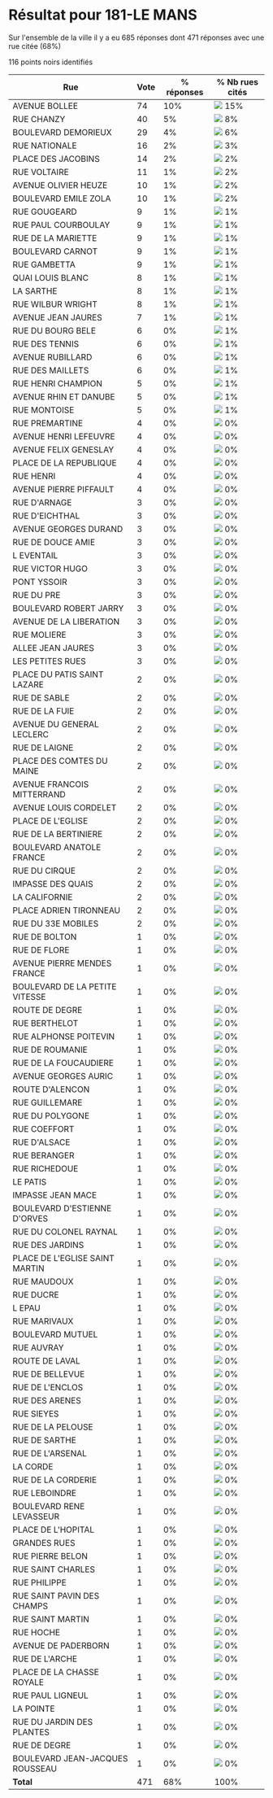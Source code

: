 # Résultat pour 181-LE MANS

Sur l'ensemble de la ville il y a eu 685 réponses dont 471 réponses avec une rue citée (68%)

116 points noirs identifiés

| Rue | Vote | % réponses | % Nb rues cités|
|-----|------|------------|----------------|
| AVENUE BOLLEE | 74 | 10% | <img src="../../img/bar_15.gif" />&nbsp;15%|
| RUE CHANZY | 40 | 5% | <img src="../../img/bar_8.gif" />&nbsp;8%|
| BOULEVARD DEMORIEUX | 29 | 4% | <img src="../../img/bar_6.gif" />&nbsp;6%|
| RUE NATIONALE | 16 | 2% | <img src="../../img/bar_3.gif" />&nbsp;3%|
| PLACE DES JACOBINS | 14 | 2% | <img src="../../img/bar_2.gif" />&nbsp;2%|
| RUE VOLTAIRE | 11 | 1% | <img src="../../img/bar_2.gif" />&nbsp;2%|
| AVENUE OLIVIER HEUZE | 10 | 1% | <img src="../../img/bar_2.gif" />&nbsp;2%|
| BOULEVARD EMILE ZOLA | 10 | 1% | <img src="../../img/bar_2.gif" />&nbsp;2%|
| RUE GOUGEARD | 9 | 1% | <img src="../../img/bar_1.gif" />&nbsp;1%|
| RUE PAUL COURBOULAY | 9 | 1% | <img src="../../img/bar_1.gif" />&nbsp;1%|
| RUE DE LA MARIETTE | 9 | 1% | <img src="../../img/bar_1.gif" />&nbsp;1%|
| BOULEVARD CARNOT | 9 | 1% | <img src="../../img/bar_1.gif" />&nbsp;1%|
| RUE GAMBETTA | 9 | 1% | <img src="../../img/bar_1.gif" />&nbsp;1%|
| QUAI LOUIS BLANC | 8 | 1% | <img src="../../img/bar_1.gif" />&nbsp;1%|
| LA SARTHE | 8 | 1% | <img src="../../img/bar_1.gif" />&nbsp;1%|
| RUE WILBUR WRIGHT | 8 | 1% | <img src="../../img/bar_1.gif" />&nbsp;1%|
| AVENUE JEAN JAURES | 7 | 1% | <img src="../../img/bar_1.gif" />&nbsp;1%|
| RUE DU BOURG BELE | 6 | 0% | <img src="../../img/bar_1.gif" />&nbsp;1%|
| RUE DES TENNIS | 6 | 0% | <img src="../../img/bar_1.gif" />&nbsp;1%|
| AVENUE RUBILLARD | 6 | 0% | <img src="../../img/bar_1.gif" />&nbsp;1%|
| RUE DES MAILLETS | 6 | 0% | <img src="../../img/bar_1.gif" />&nbsp;1%|
| RUE HENRI CHAMPION | 5 | 0% | <img src="../../img/bar_1.gif" />&nbsp;1%|
| AVENUE RHIN ET DANUBE | 5 | 0% | <img src="../../img/bar_1.gif" />&nbsp;1%|
| RUE MONTOISE | 5 | 0% | <img src="../../img/bar_1.gif" />&nbsp;1%|
| RUE PREMARTINE | 4 | 0% | <img src="../../img/bar_0.gif" />&nbsp;0%|
| AVENUE HENRI LEFEUVRE | 4 | 0% | <img src="../../img/bar_0.gif" />&nbsp;0%|
| AVENUE FELIX GENESLAY | 4 | 0% | <img src="../../img/bar_0.gif" />&nbsp;0%|
| PLACE DE LA REPUBLIQUE | 4 | 0% | <img src="../../img/bar_0.gif" />&nbsp;0%|
| RUE HENRI | 4 | 0% | <img src="../../img/bar_0.gif" />&nbsp;0%|
| AVENUE PIERRE PIFFAULT | 4 | 0% | <img src="../../img/bar_0.gif" />&nbsp;0%|
| RUE D'ARNAGE | 3 | 0% | <img src="../../img/bar_0.gif" />&nbsp;0%|
| RUE D'EICHTHAL | 3 | 0% | <img src="../../img/bar_0.gif" />&nbsp;0%|
| AVENUE GEORGES DURAND | 3 | 0% | <img src="../../img/bar_0.gif" />&nbsp;0%|
| RUE DE DOUCE AMIE | 3 | 0% | <img src="../../img/bar_0.gif" />&nbsp;0%|
| L EVENTAIL | 3 | 0% | <img src="../../img/bar_0.gif" />&nbsp;0%|
| RUE VICTOR HUGO | 3 | 0% | <img src="../../img/bar_0.gif" />&nbsp;0%|
| PONT YSSOIR | 3 | 0% | <img src="../../img/bar_0.gif" />&nbsp;0%|
| RUE DU PRE | 3 | 0% | <img src="../../img/bar_0.gif" />&nbsp;0%|
| BOULEVARD ROBERT JARRY | 3 | 0% | <img src="../../img/bar_0.gif" />&nbsp;0%|
| AVENUE DE LA LIBERATION | 3 | 0% | <img src="../../img/bar_0.gif" />&nbsp;0%|
| RUE MOLIERE | 3 | 0% | <img src="../../img/bar_0.gif" />&nbsp;0%|
| ALLEE JEAN JAURES | 3 | 0% | <img src="../../img/bar_0.gif" />&nbsp;0%|
| LES PETITES RUES | 3 | 0% | <img src="../../img/bar_0.gif" />&nbsp;0%|
| PLACE DU PATIS SAINT LAZARE | 2 | 0% | <img src="../../img/bar_0.gif" />&nbsp;0%|
| RUE DE SABLE | 2 | 0% | <img src="../../img/bar_0.gif" />&nbsp;0%|
| RUE DE LA FUIE | 2 | 0% | <img src="../../img/bar_0.gif" />&nbsp;0%|
| AVENUE DU GENERAL LECLERC | 2 | 0% | <img src="../../img/bar_0.gif" />&nbsp;0%|
| RUE DE LAIGNE | 2 | 0% | <img src="../../img/bar_0.gif" />&nbsp;0%|
| PLACE DES COMTES DU MAINE | 2 | 0% | <img src="../../img/bar_0.gif" />&nbsp;0%|
| AVENUE FRANCOIS MITTERRAND | 2 | 0% | <img src="../../img/bar_0.gif" />&nbsp;0%|
| AVENUE LOUIS CORDELET | 2 | 0% | <img src="../../img/bar_0.gif" />&nbsp;0%|
| PLACE DE L'EGLISE | 2 | 0% | <img src="../../img/bar_0.gif" />&nbsp;0%|
| RUE DE LA BERTINIERE | 2 | 0% | <img src="../../img/bar_0.gif" />&nbsp;0%|
| BOULEVARD ANATOLE FRANCE | 2 | 0% | <img src="../../img/bar_0.gif" />&nbsp;0%|
| RUE DU CIRQUE | 2 | 0% | <img src="../../img/bar_0.gif" />&nbsp;0%|
| IMPASSE DES QUAIS | 2 | 0% | <img src="../../img/bar_0.gif" />&nbsp;0%|
| LA CALIFORNIE | 2 | 0% | <img src="../../img/bar_0.gif" />&nbsp;0%|
| PLACE ADRIEN TIRONNEAU | 2 | 0% | <img src="../../img/bar_0.gif" />&nbsp;0%|
| RUE DU 33E MOBILES | 2 | 0% | <img src="../../img/bar_0.gif" />&nbsp;0%|
| RUE DE BOLTON | 1 | 0% | <img src="../../img/bar_0.gif" />&nbsp;0%|
| RUE DE FLORE | 1 | 0% | <img src="../../img/bar_0.gif" />&nbsp;0%|
| AVENUE PIERRE MENDES FRANCE | 1 | 0% | <img src="../../img/bar_0.gif" />&nbsp;0%|
| BOULEVARD DE LA PETITE VITESSE | 1 | 0% | <img src="../../img/bar_0.gif" />&nbsp;0%|
| ROUTE DE DEGRE | 1 | 0% | <img src="../../img/bar_0.gif" />&nbsp;0%|
| RUE BERTHELOT | 1 | 0% | <img src="../../img/bar_0.gif" />&nbsp;0%|
| RUE ALPHONSE POITEVIN | 1 | 0% | <img src="../../img/bar_0.gif" />&nbsp;0%|
| RUE DE ROUMANIE | 1 | 0% | <img src="../../img/bar_0.gif" />&nbsp;0%|
| RUE DE LA FOUCAUDIERE | 1 | 0% | <img src="../../img/bar_0.gif" />&nbsp;0%|
| AVENUE GEORGES AURIC | 1 | 0% | <img src="../../img/bar_0.gif" />&nbsp;0%|
| ROUTE D'ALENCON | 1 | 0% | <img src="../../img/bar_0.gif" />&nbsp;0%|
| RUE GUILLEMARE | 1 | 0% | <img src="../../img/bar_0.gif" />&nbsp;0%|
| RUE DU POLYGONE | 1 | 0% | <img src="../../img/bar_0.gif" />&nbsp;0%|
| RUE COEFFORT | 1 | 0% | <img src="../../img/bar_0.gif" />&nbsp;0%|
| RUE D'ALSACE | 1 | 0% | <img src="../../img/bar_0.gif" />&nbsp;0%|
| RUE BERANGER | 1 | 0% | <img src="../../img/bar_0.gif" />&nbsp;0%|
| RUE RICHEDOUE | 1 | 0% | <img src="../../img/bar_0.gif" />&nbsp;0%|
| LE PATIS | 1 | 0% | <img src="../../img/bar_0.gif" />&nbsp;0%|
| IMPASSE JEAN MACE | 1 | 0% | <img src="../../img/bar_0.gif" />&nbsp;0%|
| BOULEVARD D'ESTIENNE D'ORVES | 1 | 0% | <img src="../../img/bar_0.gif" />&nbsp;0%|
| RUE DU COLONEL RAYNAL | 1 | 0% | <img src="../../img/bar_0.gif" />&nbsp;0%|
| RUE DES JARDINS | 1 | 0% | <img src="../../img/bar_0.gif" />&nbsp;0%|
| PLACE DE L'EGLISE SAINT MARTIN | 1 | 0% | <img src="../../img/bar_0.gif" />&nbsp;0%|
| RUE MAUDOUX | 1 | 0% | <img src="../../img/bar_0.gif" />&nbsp;0%|
| RUE DUCRE | 1 | 0% | <img src="../../img/bar_0.gif" />&nbsp;0%|
| L EPAU | 1 | 0% | <img src="../../img/bar_0.gif" />&nbsp;0%|
| RUE MARIVAUX | 1 | 0% | <img src="../../img/bar_0.gif" />&nbsp;0%|
| BOULEVARD MUTUEL | 1 | 0% | <img src="../../img/bar_0.gif" />&nbsp;0%|
| RUE AUVRAY | 1 | 0% | <img src="../../img/bar_0.gif" />&nbsp;0%|
| ROUTE DE LAVAL | 1 | 0% | <img src="../../img/bar_0.gif" />&nbsp;0%|
| RUE DE BELLEVUE | 1 | 0% | <img src="../../img/bar_0.gif" />&nbsp;0%|
| RUE DE L'ENCLOS | 1 | 0% | <img src="../../img/bar_0.gif" />&nbsp;0%|
| RUE DES ARENES | 1 | 0% | <img src="../../img/bar_0.gif" />&nbsp;0%|
| RUE SIEYES | 1 | 0% | <img src="../../img/bar_0.gif" />&nbsp;0%|
| RUE DE LA PELOUSE | 1 | 0% | <img src="../../img/bar_0.gif" />&nbsp;0%|
| RUE DE SARTHE | 1 | 0% | <img src="../../img/bar_0.gif" />&nbsp;0%|
| RUE DE L'ARSENAL | 1 | 0% | <img src="../../img/bar_0.gif" />&nbsp;0%|
| LA CORDE | 1 | 0% | <img src="../../img/bar_0.gif" />&nbsp;0%|
| RUE DE LA CORDERIE | 1 | 0% | <img src="../../img/bar_0.gif" />&nbsp;0%|
| RUE LEBOINDRE | 1 | 0% | <img src="../../img/bar_0.gif" />&nbsp;0%|
| BOULEVARD RENE LEVASSEUR | 1 | 0% | <img src="../../img/bar_0.gif" />&nbsp;0%|
| PLACE DE L'HOPITAL | 1 | 0% | <img src="../../img/bar_0.gif" />&nbsp;0%|
| GRANDES RUES | 1 | 0% | <img src="../../img/bar_0.gif" />&nbsp;0%|
| RUE PIERRE BELON | 1 | 0% | <img src="../../img/bar_0.gif" />&nbsp;0%|
| RUE SAINT CHARLES | 1 | 0% | <img src="../../img/bar_0.gif" />&nbsp;0%|
| RUE PHILIPPE | 1 | 0% | <img src="../../img/bar_0.gif" />&nbsp;0%|
| RUE SAINT PAVIN DES CHAMPS | 1 | 0% | <img src="../../img/bar_0.gif" />&nbsp;0%|
| RUE SAINT MARTIN | 1 | 0% | <img src="../../img/bar_0.gif" />&nbsp;0%|
| RUE HOCHE | 1 | 0% | <img src="../../img/bar_0.gif" />&nbsp;0%|
| AVENUE DE PADERBORN | 1 | 0% | <img src="../../img/bar_0.gif" />&nbsp;0%|
| RUE DE L'ARCHE | 1 | 0% | <img src="../../img/bar_0.gif" />&nbsp;0%|
| PLACE DE LA CHASSE ROYALE | 1 | 0% | <img src="../../img/bar_0.gif" />&nbsp;0%|
| RUE PAUL LIGNEUL | 1 | 0% | <img src="../../img/bar_0.gif" />&nbsp;0%|
| LA POINTE | 1 | 0% | <img src="../../img/bar_0.gif" />&nbsp;0%|
| RUE DU JARDIN DES PLANTES | 1 | 0% | <img src="../../img/bar_0.gif" />&nbsp;0%|
| RUE DE DEGRE | 1 | 0% | <img src="../../img/bar_0.gif" />&nbsp;0%|
| BOULEVARD JEAN-JACQUES ROUSSEAU | 1 | 0% | <img src="../../img/bar_0.gif" />&nbsp;0%|
| **Total** | 471 | 68% | 100%|
